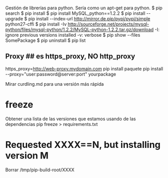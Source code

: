 Gestión de librerías para python.
Sería como un apt-get para python.
$ pip search <libreria>
$ pip install <libreria>
$ pip install MySQL_python==1.2.2
$ pip install --upgrade <paquete>
$ pip install --index-url http://mirror.de.pip/pypi/pypi/simple python27-cffi
$ pip install -Iv http://sourceforge.net/projects/mysql-python/files/mysql-python/1.2.2/MySQL-python-1.2.2.tar.gz/download
  -I: ignore previous versions installed
  -v: verbose
$ pip show --files SomePackage
$ pip uninstall <libreria>
$ pip list


## Proxy ## es https_proxy, NO http_proxy
https_proxy=http://web-proxy.mydomain.com pip install paquete
pip install --proxy="user:password@server:port" yourpackage


Mirar curdling.md para una versión más rápida


# freeze #
Obtener una lista de las versiones que estamos usando de las dependencias
pip freeze > requirements.txt


# Requested XXXX==N, but installing version M
Borrar /tmp/pip-build-root/XXXX
